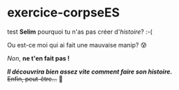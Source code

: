 # exercice-corpseES
test
 **Selim** pourquoi tu n'as pas créer d'*histoire*? :-(

 Ou est-ce moi qui ai fait une mauvaise manip? :cold_sweat:

*Non*, **ne t'en fait pas !**

***Il découvrira bien assez vite comment faire son histoire.***\
~~Enfin, peut-être...~~ :thinking: